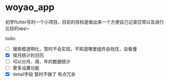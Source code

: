 # woyao_app

初学flutter写的一个小项目，目前的目标是做出来一个方便自己记录日常以及进行比较的app~



todo:

- [ ] 搜索框透明化，暂时不会实现，不知道哪里组件会挡住，没看懂
- [x] 按月统计的日历
- [ ] 可以分月、周、年的数据统计
- [ ] 更多设置功能
- [x] detail字段 暂时不做了 有点冗余
